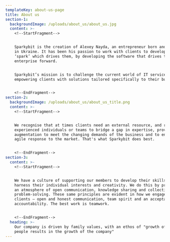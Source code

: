 ```yaml
---
templateKey: about-us-page
title: About us
section-1:
  backgroundImage: /uploads/about_us/about_us.jpg
  content: >-
    <!--StartFragment-->


    Sparkybit is the creation of Alexey Nayda, an entrepreneur born and raised
    in Ukraine. It has been his passion to work with clients to develop that
    ‘spark’ which drives them, by developing the software that drives their
    enterprise forward.


    Sparkybit’s mission is to challenge the current world of IT services by
    empowering clients with solutions tailored specifically to their business.


    <!--EndFragment-->
section-2:
  backgroundImage: /uploads/about_us/about_us_title.png
  content: >-
    <!--StartFragment-->


    We recognise that at times clients need an external resource, and require
    experienced individuals or teams to bridge a gap in expertise, provide
    augmentation to meet the changing demands of the business and to enable an
    agile response to the market. That's what Sparkybit does best.


    <!--EndFragment-->
section-3:
  content: >-
    <!--StartFragment-->


    We have a culture of supporting our members to develop their skills and to
    harness their individual interests and creativity. We do this by providing
    an atmosphere of open communication, knowledge sharing and collective
    problem-solving. These same principles are evident in how we engage with our
    clients – open and honest communication, team spirit and an acceptance of
    accountability. The best work is teamwork.


    <!--EndFragment-->
  heading: >-
    Our company is driven by family values, with an ethos of "growth of our
    people results in the growth of the company"
---
```



